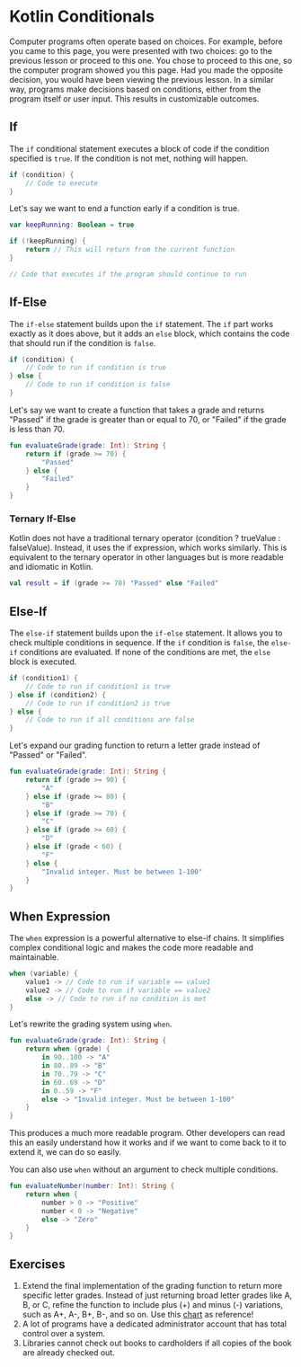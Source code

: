 # Kotlin Conditionals
Computer programs often operate based on choices. For example, before you came to this page, you were presented with two choices: go to the previous lesson or proceed to this one. You chose to proceed to this one, so the computer program showed you this page. Had you made the opposite decision, you would have been viewing the previous lesson. In a similar way, programs make decisions based on conditions, either from the program itself or user input. This results in customizable outcomes.

## If
The `if` conditional statement executes a block of code if the condition specified is `true`. If the condition is not met, nothing will happen.

```kotlin
if (condition) {
    // Code to execute
}
```

Let's say we want to end a function early if a condition is true.

```kotlin
var keepRunning: Boolean = true

if (!keepRunning) {
    return // This will return from the current function
}

// Code that executes if the program should continue to run
```

## If-Else
The `if-else` statement builds upon the `if` statement. The `if` part works exactly as it does above, but it adds an `else` block, which contains the code that should run if the condition is `false`.

```kotlin
if (condition) {
    // Code to run if condition is true
} else {
    // Code to run if condition is false
}
```

Let's say we want to create a function that takes a grade and returns "Passed" if the grade is greater than or equal to 70, or "Failed" if the grade is less than 70. 
```kotlin
fun evaluateGrade(grade: Int): String {
    return if (grade >= 70) {
        "Passed"
    } else {
        "Failed"
    }
}
```
### Ternary If-Else
Kotlin does not have a traditional ternary operator (condition ? trueValue : falseValue). Instead, it uses the if expression, which works similarly. This is equivalent to the ternary operator in other languages but is more readable and idiomatic in Kotlin.
```kotlin
val result = if (grade >= 70) "Passed" else "Failed"
```

## Else-If
The `else-if` statement builds upon the `if-else` statement. It allows you to check multiple conditions in sequence. If the `if` condition is `false`, the `else-if` conditions are evaluated. If none of the conditions are met, the `else` block is executed.

```kotlin
if (condition1) {
    // Code to run if condition1 is true
} else if (condition2) {
    // Code to run if condition2 is true
} else {
    // Code to run if all conditions are false
}
```

Let's expand our grading function to return a letter grade instead of "Passed" or "Failed".

```kotlin
fun evaluateGrade(grade: Int): String {
    return if (grade >= 90) {
        "A"
    } else if (grade >= 80) {
        "B"
    } else if (grade >= 70) {
        "C"
    } else if (grade >= 60) {
        "D"
    } else if (grade < 60) {
        "F"
    } else {
        "Invalid integer. Must be between 1-100"
    }
}
```

## When Expression
The `when` expression is a powerful alternative to else-if chains. It simplifies complex conditional logic and makes the code more readable and maintainable.
```kotlin
when (variable) {
    value1 -> // Code to run if variable == value1
    value2 -> // Code to run if variable == value2
    else -> // Code to run if no condition is met
}
```

Let's rewrite the grading system using `when`.
```kotlin
fun evaluateGrade(grade: Int): String {
    return when (grade) {
        in 90..100 -> "A"
        in 80..89 -> "B"
        in 70..79 -> "C"
        in 60..69 -> "D"
        in 0..59 -> "F"
        else -> "Invalid integer. Must be between 1-100"
    }
}
```

This produces a much more readable program. Other developers can read this an easily understand how it works and if we want to come back to it to extend it, we can do so easily. 

You can also use `when` without an argument to check multiple conditions.
```kotlin
fun evaluateNumber(number: Int): String {
    return when {
        number > 0 -> "Positive"
        number < 0 -> "Negative"
        else -> "Zero"
    }
}
```

## Exercises
1. Extend the final implementation of the grading function to return more specific letter grades. Instead of just returning broad letter grades like A, B, or C, refine the function to include plus (+) and minus (-) variations, such as A+, A-, B+, B-, and so on. Use this [chart](https://images.squarespace-cdn.com/content/v1/5e1fec6b1e0b0b52a7cb7211/1672926202169-L8FSGEFSNY63L6VVHYJ5/Screen+Shot+2023-01-05+at+7.42.53+AM.png) as reference!
2. A lot of programs have a dedicated administrator account that has total control over a system. 
3. Libraries cannot check out books to cardholders if all copies of the book are already checked out.
## 


